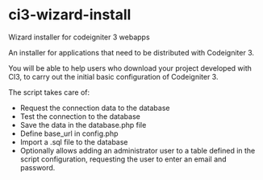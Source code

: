 # ci3-wizard-install
 Wizard installer for codeigniter 3 webapps

An installer for applications that need to be distributed with Codeigniter 3.

You will be able to help users who download your project developed with CI3, to carry out the initial basic configuration of Codeigniter 3.

The script takes care of:
- Request the connection data to the database
- Test the connection to the database
- Save the data in the database.php file
- Define base_url in config.php
- Import a .sql file to the database
- Optionally allows adding an administrator user to a table defined in the script configuration, requesting the user to enter an email and password.
